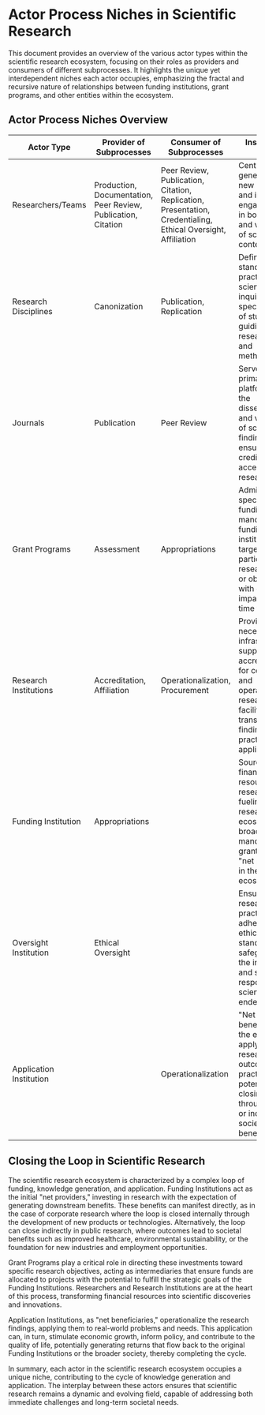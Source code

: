 # Actor Process Niches in Scientific Research

This document provides an overview of the various actor types within the scientific research ecosystem, focusing on their roles as providers and consumers of different subprocesses. It highlights the unique yet interdependent niches each actor occupies, emphasizing the fractal and recursive nature of relationships between funding institutions, grant programs, and other entities within the ecosystem.

## Actor Process Niches Overview

| Actor Type            | Provider of Subprocesses                                | Consumer of Subprocesses                                | Institutional Niche                                                                                   |
|-----------------------|----------------------------------------------------------|---------------------------------------------------------|-------------------------------------------------------------------------------------------------------|
| Researchers/Teams     | Production, Documentation, Peer Review, Publication, Citation                               | Peer Review, Publication, Citation, Replication, Presentation, Credentialing, Ethical Oversight, Affiliation | Central to the generation of new knowledge and insights; engage deeply in both creation and validation of scientific content. |
| Research Disciplines  | Canonization                                             | Publication, Replication                                                        | Define the standards and practices of scientific inquiry within specific fields of study, guiding research focus and methodologies. |
| Journals              | Publication                                              | Peer Review                                              | Serve as the primary platforms for the dissemination and validation of scientific findings, ensuring the credibility and accessibility of research. |
| Grant Programs        | Assessment                                               | Appropriations                                           | Administer specific funding mandates from funding institutions, targeting particular research areas or objectives with defined impacts and time frames. |
| Research Institutions | Accreditation, Affiliation                               | Operationalization, Procurement                          | Provide the necessary infrastructure, support, and accreditation for conducting and operationalizing research, facilitating the translation of findings into practical applications. |
| Funding Institution   | Appropriations                                           |                                                         | Source of financial resources for research, fueling the research ecosystem with broader mandates than grant programs; "net provider" in the ecosystem. |
| Oversight Institution | Ethical Oversight                                        |                                                         | Ensure that research practices adhere to ethical standards, safeguarding the integrity and social responsibility of scientific endeavors. |
| Application Institution |                                                         | Operationalization                                       | "Net beneficiary" in the ecosystem, applying research outcomes to practical ends, potentially closing the loop through direct or indirect societal benefits. |

## Closing the Loop in Scientific Research

The scientific research ecosystem is characterized by a complex loop of funding, knowledge generation, and application. Funding Institutions act as the initial "net providers," investing in research with the expectation of generating downstream benefits. These benefits can manifest directly, as in the case of corporate research where the loop is closed internally through the development of new products or technologies. Alternatively, the loop can close indirectly in public research, where outcomes lead to societal benefits such as improved healthcare, environmental sustainability, or the foundation for new industries and employment opportunities.

Grant Programs play a critical role in directing these investments toward specific research objectives, acting as intermediaries that ensure funds are allocated to projects with the potential to fulfill the strategic goals of the Funding Institutions. Researchers and Research Institutions are at the heart of this process, transforming financial resources into scientific discoveries and innovations.

Application Institutions, as "net beneficiaries," operationalize the research findings, applying them to real-world problems and needs. This application can, in turn, stimulate economic growth, inform policy, and contribute to the quality of life, potentially generating returns that flow back to the original Funding Institutions or the broader society, thereby completing the cycle.

In summary, each actor in the scientific research ecosystem occupies a unique niche, contributing to the cycle of knowledge generation and application. The interplay between these actors ensures that scientific research remains a dynamic and evolving field, capable of addressing both immediate challenges and long-term societal needs.
